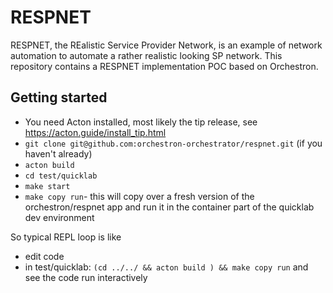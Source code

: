 # RESPNET

RESPNET, the REalistic Service Provider Network, is an example of network automation to automate a rather realistic looking SP network. This repository contains a RESPNET implementation POC based on Orchestron.


## Getting started
- You need Acton installed, most likely the tip release, see https://acton.guide/install_tip.html
- `git clone git@github.com:orchestron-orchestrator/respnet.git` (if you haven't already)
- `acton build`
- `cd test/quicklab`
- `make start`
- `make copy run`- this will copy over a fresh version of the orchestron/respnet app and run it in the container part of the quicklab dev environment

So typical REPL loop is like 
- edit code
- in test/quicklab: `(cd ../../ && acton build ) && make copy run` and see the code run interactively

